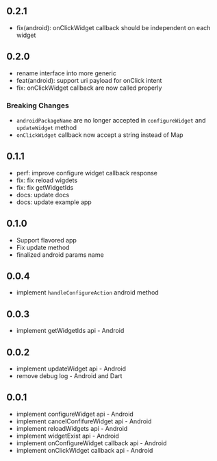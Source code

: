 ## 0.2.1

* fix(android): onClickWidget callback should be independent on each widget

## 0.2.0

* rename interface into more generic
* feat(android): support uri payload for onClick intent
* fix: onClickWidget callback are now called properly

### Breaking Changes
- `androidPackageName` are no longer accepted in `configureWidget` and `updateWidget` method
- `onClickWidget` callback now accept a string instead of Map

## 0.1.1

* perf: improve configure widget callback response
* fix: fix reload wigdets
* fix: fix getWidgetIds
* docs: update docs
* docs: update example app

## 0.1.0

* Support flavored app
* Fix update method
* finalized android params name

## 0.0.4

* implement `handleConfigureAction` android method

## 0.0.3

* implement getWidgetIds api - Android

## 0.0.2

* implement updateWidget api - Android
* remove debug log - Android and Dart

## 0.0.1

* implement configureWidget api - Android
* implement cancelConfifureWidget api - Android
* implement reloadWidgets api - Android
* implement widgetExist api - Android
* implement onConfigureWidget callback api - Android
* implement onClickWidget callback api - Android
